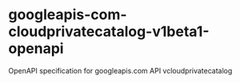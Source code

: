 # googleapis-com-cloudprivatecatalog-v1beta1-openapi
OpenAPI specification for googleapis.com API vcloudprivatecatalog

